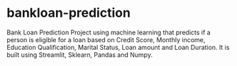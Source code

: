 # bankloan-prediction
Bank Loan Prediction Project using machine learning that predicts if a person is eligible for a loan based on Credit Score, Monthly income, Education Qualification, Marital Status, Loan amount and Loan Duration. It is built using Streamlit, Sklearn, Pandas and Numpy.
